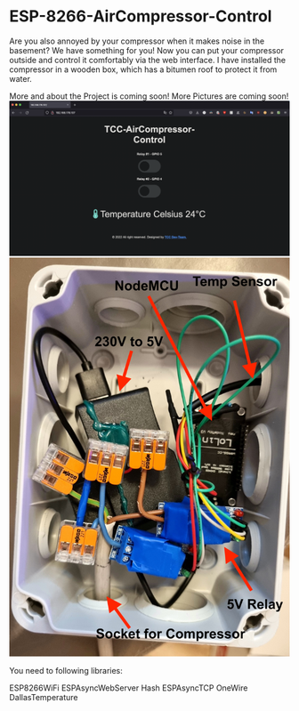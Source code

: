 # ESP-8266-AirCompressor-Control

Are you also annoyed by your compressor when it makes noise in the basement?
We have something for you!
Now you can put your compressor outside and control it comfortably via the web interface.
I have installed the compressor in a wooden box, which has a bitumen roof to protect it from water.





More and about the Project is coming soon!
More Pictures are coming soon!
![WebInterface](https://github.com/KatzeMau/ESP-8266-AirCompressor-Control/blob/main/Pictures/WebInterface.png?raw=true)
![Electronics](https://github.com/KatzeMau/ESP-8266-AirCompressor-Control/blob/main/Pictures/Electronics.jpg?raw=true)



You need to following libraries: 

ESP8266WiFi
ESPAsyncWebServer
Hash
ESPAsyncTCP
OneWire
DallasTemperature